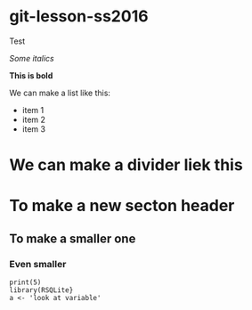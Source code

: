 # git-lesson-ss2016
Test

*Some italics*

**This is bold**

We can make a list like this:

* item 1
* item 2
* item 3

We can make a divider liek this
===============================

# To make a new secton header

## To make a smaller one
### Even smaller
```{r}
print(5)
library(RSQLite}
a <- 'look at variable'
```
